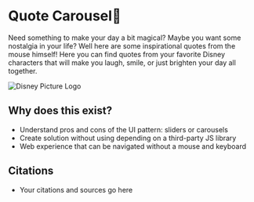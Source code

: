# Quote Carousel🌌

Need something to make your day a bit magical? Maybe you want some nostalgia in your life? Well here are some inspirational quotes from the mouse himself! Here you can find quotes from your favorite Disney characters that will make you laugh, smile, or just brighten your day all together. 

![Disney Picture Logo](https://media.giphy.com/media/42ZPYptEGgxaM/giphy.gif)

## Why does this exist? 
- Understand pros and cons of the UI pattern: sliders or carousels
- Create solution without using depending on a third-party JS library
- Web experience that can be navigated without a mouse and keyboard

## Citations
- Your citations and sources go here
